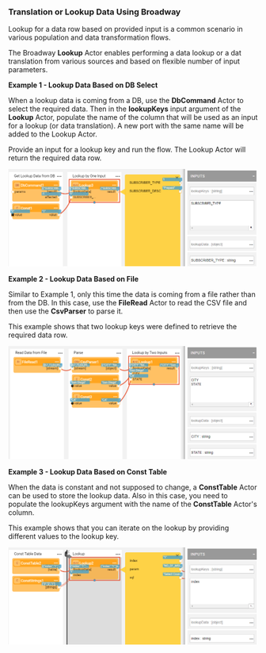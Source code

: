 ### Translation or Lookup Data Using Broadway

Lookup for a data row based on provided input is a common scenario in various population and data transformation flows. 

The Broadway **Lookup** Actor enables performing a data lookup or a dat translation from various sources and based on flexible number of input parameters.

**Example 1 - Lookup Data Based on DB Select**

When a lookup data is coming from a DB, use the **DbCommand** Actor to select the required data. Then in the **lookupKeys** input argument of the **Lookup** Actor, populate the name of the column that will be used as an input for a lookup (or data translation). A new port with the same name will be added to the Lookup Actor. 

Provide an input for a lookup key and run the flow. The Lookup Actor will return the required data row.

<img src="images/lookup_2.PNG"  />

**Example 2 - Lookup Data Based on File**

Similar to Example 1, only this time the data is coming from a file rather than from the DB. In this case, use the **FileRead** Actor to read the CSV file and then use the **CsvParser** to parse it.

This example shows that two lookup keys were defined to retrieve the required data row.

<img src="images/lookup_3.PNG"  />



**Example 3 - Lookup Data Based on Const Table**

When the data is constant and not supposed to change, a **ConstTable** Actor can be used to store the lookup data. Also in this case, you need to populate the lookupKeys argument with the name of the **ConstTable** Actor's column.

This example shows that you can iterate on the lookup by providing different values to the lookup key.

<img src="images/lookup_4.PNG"  />